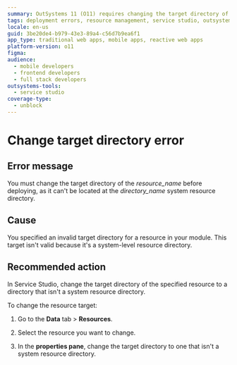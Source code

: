 ```yaml
---
summary: OutSystems 11 (O11) requires changing the target directory of resources to non-system directories before deployment to avoid errors.
tags: deployment errors, resource management, service studio, outsystems development, trouble shooting
locale: en-us
guid: 3be20de4-b979-43e3-89a4-c56d7b9ea6f1
app_type: traditional web apps, mobile apps, reactive web apps
platform-version: o11
figma:
audience:
  - mobile developers
  - frontend developers
  - full stack developers
outsystems-tools:
  - service studio
coverage-type:
  - unblock
---
```


# Change target directory error

## Error message
You must change the target directory of the *resource_name* before deploying, as it can't be located at the *directory_name* system resource directory.

## Cause
You specified an invalid target directory for a resource in your module. This target isn't valid because it's a system-level resource directory. 

## Recommended action
In Service Studio, change the target directory of the specified resource to a directory that isn't a system resource directory. 

To change the resource target: 
1. Go to the **Data** tab > **Resources**.

1. Select the resource you want to change. 

1. In the **properties pane**, change the target directory to one that isn't a system resource directory.

